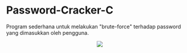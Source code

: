 # Password-Cracker-C
Program sederhana untuk melakukan "brute-force" terhadap password yang dimasukkan oleh pengguna.
<p align="center">
  <a href="https://skillicons.dev">
    <img src="https://skillicons.dev/icons?i=python" />
  </a>
</p>
